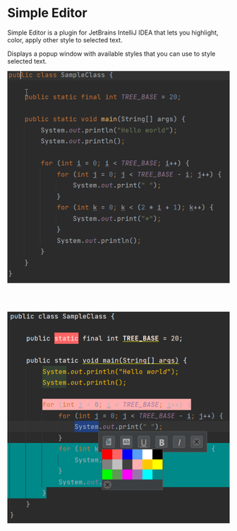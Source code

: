 # Simple Editor

Simple Editor is a plugin for JetBrains IntelliJ IDEA that lets you highlight, color, apply other style to selected text.

Displays a popup window with available styles that you can use to style selected text.

<kbd>
<img src="screenshots/demo.gif">
</kbd>

<br><br>

<kbd>
<img src="screenshots/colored-example.png">
</kbd>
